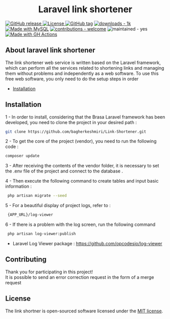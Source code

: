 <h1 align="center">Laravel link shortener</h1>

<a href="https://github.com/bagherkeshmiri/Link-Shortener/releases/">
<img src="https://img.shields.io/github/release/bagherkeshmiri/Link-Shortener?include_prereleases=&sort=semver&color=red" alt="GitHub release">
</a>
<a href="#license">
<img src="https://img.shields.io/badge/License-MIT-green" alt="License">
</a>
<a href="https://github.com/bagherkeshmiri/Link-Shortener/releases/"><img src="https://img.shields.io/github/tag/bagherkeshmiri/Link-Shortener?include_prereleases=&sort=semver&color=blue" alt="GitHub tag"></a>
<a href="https://"><img src="https://img.shields.io/badge/downloads-1k-ffb84d" alt="downloads - 1k"></a>
<a href="https://www.mysql.com/" title="Go to MySQL homepage"><img src="https://img.shields.io/badge/MySQL-%3E=5.7-blue?logo=mysql&logoColor=white" alt="Made with MySQL"></a>
<a href="/CONTRIBUTING.md" title="Go to contributions doc"><img src="https://img.shields.io/badge/contributions-welcome-yellow" alt="contributions - welcome"></a>
<img src="https://img.shields.io/badge/maintained-yes-blue" alt="maintained - yes">
<a href="https://github.com/features/actions" title="Go to GitHub Actions homepage"><img src="https://img.shields.io/badge/CI-GitHub_Actions-red?logo=github-actions&logoColor=white" alt="Made with GH Actions"></a>

## About laravel link shortener
The link shortener web service is written based on the Laravel framework, which can perform all the services related to shortening links and managing them without problems and independently as a web software. To use this free web software, you only need to do the setup steps in order

- [Installation](#installation)

## Installation
1 - In order to install, considering that the Brasa Laravel framework has been developed, you need to clone the project in your desired path :
```bash
git clone https://github.com/bagherkeshmiri/Link-Shortener.git
```

2 - To get the core of the project (vendor), you need to run the following code :
```bash
composer update
```

3 - After receiving the contents of the vendor folder, it is necessary to set the .env file of the project and connect to the database .

4 - Then execute the following command to create tables and input basic information :
```bash
 php artisan migrate --seed
```

5 - For a beautiful display of project logs, refer to :
```bash
 {APP_URL}/log-viewer
```

6 - If there is a problem with the log screen, run the following command
```bash
 php artisan log-viewer:publish
```
- Laravel Log Viewer package : https://github.com/opcodesio/log-viewer


## Contributing
Thank you for participating in this project! \
It is possible to send an error correction request in the form of a merge request


## License
The link shortner is open-sourced software licensed under the [MIT license](https://opensource.org/licenses/MIT).
